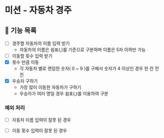 # 미션 - 자동차 경주

## 🚀 기능 목록

- [ ] 경주할 자동차의 이름 입력 받기
  - 자동차의 이름은 쉼표(,)를 기준으로 구분하며 이름은 5자 이하만 가능
- [ ] 이동할 횟수 입력 받기
- [x] 횟수 만큼 이동
  - 각 자동차 별로 랜덤한 숫자( 0 ~ 9 )를 구해서 숫자가 4 이상인 경우 한 칸 전진
- [x] 우승자 구하기
  - 가장 많이 이동한 자동차가 구하기
  - 우승자가 여러 명일 경우 쉼표(,)를 이용하여 구분

### 예외 처리
  - [ ] 자동차 이름 입력이 잘못 된 경우
  - [ ] 이동 횟수 입력이 잘못 된 경우

